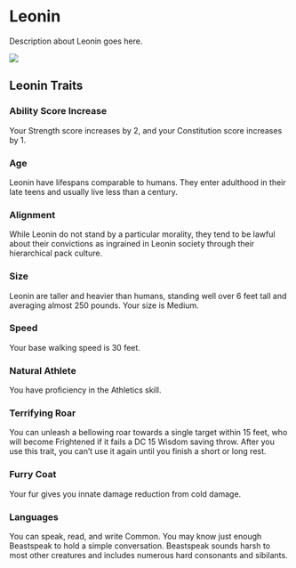 # Leonin

Description about Leonin goes here.

![](https://i.imgur.com/I5A7sSf.png)

## Leonin Traits

### Ability Score Increase 
Your Strength score increases by 2, and your Constitution score increases by 1.

### Age 
Leonin have lifespans comparable to humans. They enter adulthood in their late teens and usually live less than a century.

### Alignment 
While Leonin do not stand by a particular morality, they tend to be lawful about their convictions as ingrained in Leonin society through their hierarchical pack culture.

### Size 
Leonin are taller and heavier than humans, standing well over 6 feet tall and averaging almost 250 pounds. Your size is Medium.

### Speed 
Your base walking speed is 30 feet.

### Natural Athlete
You have proficiency in the Athletics skill.

### Terrifying Roar
You can unleash a bellowing roar towards a single target within 15 feet, who will become Frightened if it fails a DC 15 Wisdom saving throw. After you use this trait, you can’t use it again until you finish a short or long rest.

### Furry Coat
Your fur gives you innate damage reduction from cold damage.

### Languages
You can speak, read, and write Common. You may know just enough Beastspeak to hold a simple conversation. Beastspeak sounds harsh to most other creatures and includes numerous hard consonants and sibilants.

